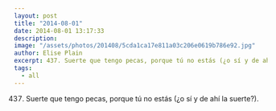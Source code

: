 ```yaml
---
layout: post
title: "2014-08-01"
date: 2014-08-01 13:17:33
description: 
image: "/assets/photos/201408/5cda1ca17e811a03c206e0619b786e92.jpg"
author: Elise Plain
excerpt: 437. Suerte que tengo pecas, porque tú no estás (¿o sí y de ahí la suerte?).
tags: 
  - all
---
```


437. Suerte que tengo pecas, porque tú no estás (¿o sí y de ahí la suerte?).
<p></p>
